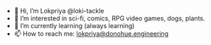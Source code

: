 - 👋 Hi, I’m Lokpriya @loki-tackle
- 👀 I’m interested in sci-fi, comics, RPG video games, dogs, plants.
- 🌱 I’m currently learning (always learning)
- 📫 How to reach me: lokpriya@donohue.engineering

<!---
loki-tackle/loki-tackle is a ✨ special ✨ repository because its `README.md` (this file) appears on your GitHub profile.
You can click the Preview link to take a look at your changes.
--->
